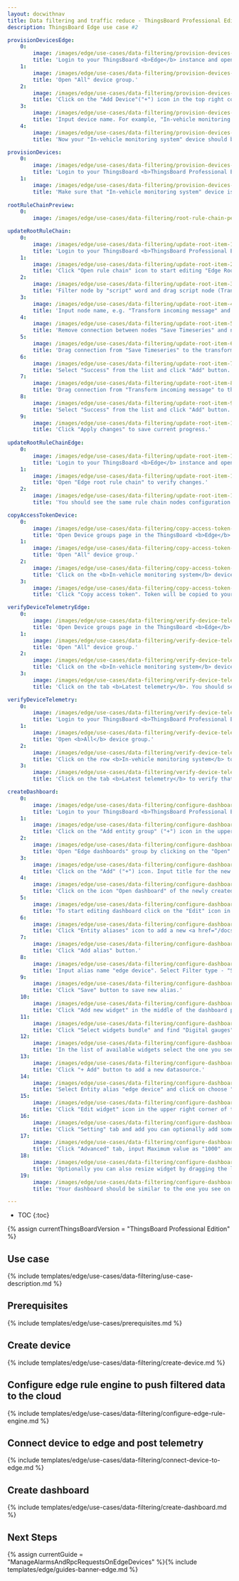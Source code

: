 ```yaml
---
layout: docwithnav
title: Data filtering and traffic reduce - ThingsBoard Professional Edition
description: ThingsBoard Edge use case #2

provisionDevicesEdge:
    0:
        image: /images/edge/use-cases/data-filtering/provision-devices-item-1.png
        title: 'Login to your ThingsBoard <b>Edge</b> instance and open Device groups page.'
    1:
        image: /images/edge/use-cases/data-filtering/provision-devices-item-2.png
        title: 'Open "All" device group.'
    2:
        image: /images/edge/use-cases/data-filtering/provision-devices-item-3.png
        title: 'Click on the "Add Device"("+") icon in the top right corner of the table.'
    3:
        image: /images/edge/use-cases/data-filtering/provision-devices-item-4.png
        title: 'Input device name. For example, "In-vehicle monitoring system". Click "Add" to add the device.'
    4:
        image: /images/edge/use-cases/data-filtering/provision-devices-item-5.png
        title: 'Now your "In-vehicle monitoring system" device should be in the devices table.'

provisionDevices:    
    0:
        image: /images/edge/use-cases/data-filtering/provision-devices-item-6-pe.png
        title: 'Login to your ThingsBoard <b>ThingsBoard Professional Edition</b> instance. Open the group <b>All</b> of the <b>Device groups</b> page.'
    1:
        image: /images/edge/use-cases/data-filtering/provision-devices-item-7-pe.png
        title: 'Make sure that "In-vehicle monitoring system" device is in the devices list.'
        
rootRuleChainPreview:
    0:
        image: /images/edge/use-cases/data-filtering/root-rule-chain-pe.png

updateRootRuleChain:
    0:
        image: /images/edge/use-cases/data-filtering/update-root-item-1-pe.png
        title: 'Login to your ThingsBoard <b>ThingsBoard Professional Edition</b> instance and open Rule chain templates page.'
    1:
        image: /images/edge/use-cases/data-filtering/update-root-item-2-pe.png
        title: 'Click "Open rule chain" icon to start editing "Edge Root Rule Chain".'
    2:
        image: /images/edge/use-cases/data-filtering/update-root-item-3-pe.png
        title: 'Filter node by "script" word and drag script node (Transformation) to rule chain.'
    3:
        image: /images/edge/use-cases/data-filtering/update-root-item-4-pe.png
        title: 'Input node name, e.g. "Transform incoming message" and add <b>JavaScript</b> code (you can copy and paste it from the snippet above) to send further only "distance" readings. Click "Add" to proceed.'
    4:
        image: /images/edge/use-cases/data-filtering/update-root-item-5-pe.png
        title: 'Remove connection between nodes "Save Timeseries" and newly added script node.'
    5:
        image: /images/edge/use-cases/data-filtering/update-root-item-6-pe.png
        title: 'Drag connection from "Save Timeseries" to the transformation script node.'
    6:
        image: /images/edge/use-cases/data-filtering/update-root-item-7-pe.png
        title: 'Select "Success" from the list and click "Add" button.'
    7:
        image: /images/edge/use-cases/data-filtering/update-root-item-8-pe.png
        title: 'Drag connection from "Transform incoming message" to the "Push to cloud" node  the list and click "Add" button.'
    8:
        image: /images/edge/use-cases/data-filtering/update-root-item-9-pe.png
        title: 'Select "Success" from the list and click "Add" button.'
    9:
        image: /images/edge/use-cases/data-filtering/update-root-item-10-pe.png
        title: 'Click "Apply changes" to save current progress.'
        
updateRootRuleChainEdge:
    0:
        image: /images/edge/use-cases/data-filtering/update-root-item-11.png
        title: 'Login to your ThingsBoard <b>Edge</b> instance and open Rule chains page.'
    1:
        image: /images/edge/use-cases/data-filtering/update-root-item-12.png
        title: 'Open "Edge root rule chain" to verify changes.'
    2:
        image: /images/edge/use-cases/data-filtering/update-root-item-13.png
        title: 'You should see the same rule chain nodes configuration as on the cloud.'

copyAccessTokenDevice:
    0:
        image: /images/edge/use-cases/data-filtering/copy-access-token-item-1.png
        title: 'Open Device groups page in the ThingsBoard <b>Edge</b> instance.'
    1:
        image: /images/edge/use-cases/data-filtering/copy-access-token-item-2.png
        title: 'Open "All" device group.'
    2:
        image: /images/edge/use-cases/data-filtering/copy-access-token-item-3.png
        title: 'Click on the <b>In-vehicle monitoring system</b> device row in the table to open device details.'
    3:
        image: /images/edge/use-cases/data-filtering/copy-access-token-item-4.png  
        title: 'Click "Copy access token". Token will be copied to your clipboard. Save it to a safe place.'

verifyDeviceTelemetryEdge:
    0:
        image: /images/edge/use-cases/data-filtering/verify-device-telemetry-item-1.png
        title: 'Open Device groups page in the ThingsBoard <b>Edge</b> instance.'
    1:
        image: /images/edge/use-cases/data-filtering/verify-device-telemetry-item-2.png
        title: 'Open "All" device group.'
    2:
        image: /images/edge/use-cases/data-filtering/verify-device-telemetry-item-3.png
        title: 'Click on the <b>In-vehicle monitoring system</b> device row in the table to open device details.'
    3:
        image: /images/edge/use-cases/data-filtering/verify-device-telemetry-item-4.png
        title: 'Click on the tab <b>Latest telemetry</b>. You should see the telemetry constantly generated by the Python script.'

verifyDeviceTelemetry:
    0:
        image: /images/edge/use-cases/data-filtering/verify-device-telemetry-item-5-pe.png
        title: 'Login to your ThingsBoard <b>ThingsBoard Professional Edition</b> instance and open Device groups page.'
    1:
        image: /images/edge/use-cases/data-filtering/verify-device-telemetry-item-6-pe.png
        title: 'Open <b>All</b> device group.'
    2:
        image: /images/edge/use-cases/data-filtering/verify-device-telemetry-item-7-pe.png
        title: 'Click on the row <b>In-vehicle monitoring system</b> to open device details.'
    3:
        image: /images/edge/use-cases/data-filtering/verify-device-telemetry-item-8-pe.png
        title: 'Click on the tab <b>Latest telemetry</b> to verify that distance readings are pushed successfully from the edge to the cloud.'

createDashboard:
    0:
        image: /images/edge/use-cases/data-filtering/configure-dashboards-item-1-pe.png
        title: 'Login to your ThingsBoard <b>ThingsBoard Professional Edition</b> instance and open "Dashboard groups" page.'
    1:
        image: /images/edge/use-cases/data-filtering/configure-dashboards-item-2-pe.png
        title: 'Click on the "Add entity group" ("+") icon in the upper right corner. Input name "Edge dashboards" and click "Add".'
    2:
        image: /images/edge/use-cases/data-filtering/configure-dashboards-item-3-pe.png
        title: 'Open "Edge dashboards" group by clicking on the "Open" icon.'
    3:
        image: /images/edge/use-cases/data-filtering/configure-dashboards-item-4-pe.png
        title: 'Click on the "Add" ("+") icon. Input title for the new dashboard, e.g. "Edge Vehicle" and click "Add".'
    4:
        image: /images/edge/use-cases/data-filtering/configure-dashboards-item-5-pe.png
        title: 'Click on the icon "Open dashboard" of the newly created dashboard.'
    5:
        image: /images/edge/use-cases/data-filtering/configure-dashboards-item-6-pe.png
        title: 'To start editing dashboard click on the "Edit" icon in the lower right corner.'
    6:
        image: /images/edge/use-cases/data-filtering/configure-dashboards-item-7-pe.png
        title: 'Click "Entity aliases" icon to add a new <a href="/docs/user-guide/ui/aliases/" target="_blank">alias</a> in order to visualize data on the dashboard.'
    7:
        image: /images/edge/use-cases/data-filtering/configure-dashboards-item-8-pe.png
        title: 'Click "Add alias" button.'
    8:
        image: /images/edge/use-cases/data-filtering/configure-dashboards-item-9-pe.png
        title: 'Input alias name "edge device". Select Filter type - "Single entity", Type - "Device", Device - "In-vehicle monitoring system". Then click "Add" button.'
    9:
        image: /images/edge/use-cases/data-filtering/configure-dashboards-item-10-pe.png
        title: 'Click "Save" button to save new alias.'
    10:
        image: /images/edge/use-cases/data-filtering/configure-dashboards-item-11-pe.png
        title: 'Click "Add new widget" in the middle of the dashboard page.'
    11:
        image: /images/edge/use-cases/data-filtering/configure-dashboards-item-12-pe.png
        title: 'Click "Select widgets bundle" and find "Digital gauges".'
    12:
        image: /images/edge/use-cases/data-filtering/configure-dashboards-item-13-pe.png
        title: 'In the list of available widgets select the one you see on the image. Click "+ Add" button to add a datasource for the widget.'
    13:
        image: /images/edge/use-cases/data-filtering/configure-dashboards-item-14-pe.png
        title: 'Click "+ Add" button to add a new datasource.'
    14:
        image: /images/edge/use-cases/data-filtering/configure-dashboards-item-15-pe.png
        title: 'Select Entity alias "edge device" and click on choose "distance" as device timeseries.'
    15:
        image: /images/edge/use-cases/data-filtering/configure-dashboards-item-16-pe.png
        title: 'Click "Edit widget" icon in the upper right corner of the widget to add style.'
    16:
        image: /images/edge/use-cases/data-filtering/configure-dashboards-item-17-pe.png
        title: 'Click "Setting" tab and add you can optionally add some title, icon and display configurations as show on the image.'
    17:
        image: /images/edge/use-cases/data-filtering/configure-dashboards-item-18-pe.png
        title: 'Click "Advanced" tab, input Maximum value as "1000" and Unit title as "MLS". Then click "Apply changes" and close the card.'
    18:
        image: /images/edge/use-cases/data-filtering/configure-dashboards-item-19-pe.png
        title: 'Optionally you can also resize widget by dragging the left bottom corner of the widget. Do not forget to click "Apply changes" icon to save current progress.'
    19:
        image: /images/edge/use-cases/data-filtering/configure-dashboards-item-20-pe.png
        title: 'Your dashboard should be similar to the one you see on the image.'

---
```

* TOC
{:toc}

{% assign currentThingsBoardVersion = "ThingsBoard Professional Edition" %}

## Use case

{% include templates/edge/use-cases/data-filtering/use-case-description.md %}

## Prerequisites

{% include templates/edge/use-cases/prerequisites.md %}

## Create device

{% include templates/edge/use-cases/data-filtering/create-device.md %}

## Configure edge rule engine to push filtered data to the cloud

{% include templates/edge/use-cases/data-filtering/configure-edge-rule-engine.md %}

## Connect device to edge and post telemetry

{% include templates/edge/use-cases/data-filtering/connect-device-to-edge.md %}

## Create dashboard

{% include templates/edge/use-cases/data-filtering/create-dashboard.md %}

## Next Steps

{% assign currentGuide = "ManageAlarmsAndRpcRequestsOnEdgeDevices" %}{% include templates/edge/guides-banner-edge.md %}
